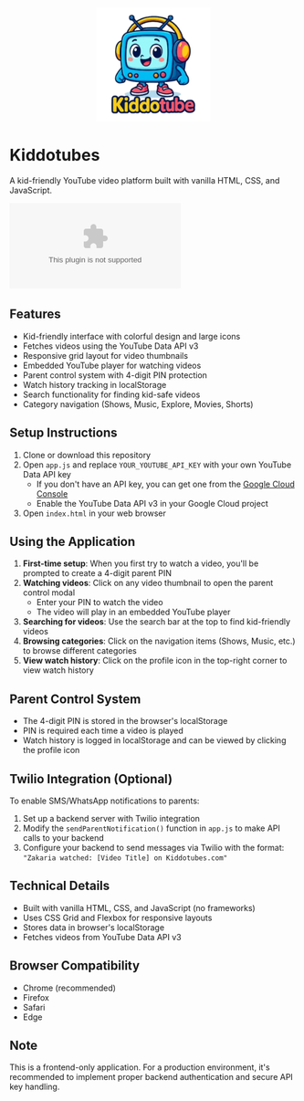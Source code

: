 <p align="center">
  <img src="assets/logos.png" alt="Kiddotubes Logo" width="200"/>
</p>

# Kiddotubes

A kid-friendly YouTube video platform built with vanilla HTML, CSS, and JavaScript.

![CodeRabbit Pull Request Reviews](https://img.shields.io/coderabbit/prs/github/imsharukh1994/kiddotubes.com?utm_source=oss&utm_medium=github&utm_campaign=imsharukh1994%2Fkiddotubes.com&labelColor=171717&color=FF570A&link=https%3A%2F%2Fcoderabbit.ai&label=CodeRabbit+Reviews)

## Features

- Kid-friendly interface with colorful design and large icons  
- Fetches videos using the YouTube Data API v3  
- Responsive grid layout for video thumbnails  
- Embedded YouTube player for watching videos  
- Parent control system with 4-digit PIN protection  
- Watch history tracking in localStorage  
- Search functionality for finding kid-safe videos  
- Category navigation (Shows, Music, Explore, Movies, Shorts)

## Setup Instructions

1. Clone or download this repository  
2. Open `app.js` and replace `YOUR_YOUTUBE_API_KEY` with your own YouTube Data API key  
   - If you don't have an API key, you can get one from the [Google Cloud Console](https://console.cloud.google.com/)  
   - Enable the YouTube Data API v3 in your Google Cloud project  
3. Open `index.html` in your web browser  

## Using the Application

1. **First-time setup**: When you first try to watch a video, you'll be prompted to create a 4-digit parent PIN  
2. **Watching videos**: Click on any video thumbnail to open the parent control modal  
   - Enter your PIN to watch the video  
   - The video will play in an embedded YouTube player  
3. **Searching for videos**: Use the search bar at the top to find kid-friendly videos  
4. **Browsing categories**: Click on the navigation items (Shows, Music, etc.) to browse different categories  
5. **View watch history**: Click on the profile icon in the top-right corner to view watch history  

## Parent Control System

- The 4-digit PIN is stored in the browser's localStorage  
- PIN is required each time a video is played  
- Watch history is logged in localStorage and can be viewed by clicking the profile icon  

## Twilio Integration (Optional)

To enable SMS/WhatsApp notifications to parents:

1. Set up a backend server with Twilio integration  
2. Modify the `sendParentNotification()` function in `app.js` to make API calls to your backend  
3. Configure your backend to send messages via Twilio with the format:  
   `"Zakaria watched: [Video Title] on Kiddotubes.com"`

## Technical Details

- Built with vanilla HTML, CSS, and JavaScript (no frameworks)  
- Uses CSS Grid and Flexbox for responsive layouts  
- Stores data in browser's localStorage  
- Fetches videos from YouTube Data API v3  

## Browser Compatibility

- Chrome (recommended)  
- Firefox  
- Safari  
- Edge  

## Note

This is a frontend-only application. For a production environment, it's recommended to implement proper backend authentication and secure API key handling.
